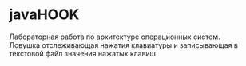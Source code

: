 # javaHOOK
Лабораторная работа по архитектуре операционных систем. <br>
Ловушка отслеживающая нажатия клавиатуры и записывающая в текстовой файл значения нажатых клавиш <br>
